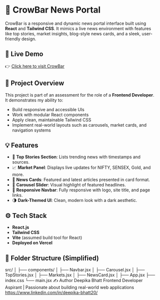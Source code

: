 # 📰 CrowBar News Portal

CrowBar is a responsive and dynamic news portal interface built using **React** and **Tailwind CSS**. It mimics a live news environment with features like top stories, market insights, blog-style news cards, and a sleek, user-friendly design.

## 🔗 Live Demo

👉 [Click here to visit CrowBar](https://crow-bar-ltd-com-git-main-deepikabhatt16s-projects.vercel.app/)

## 📸 Project Overview

This project is part of an assessment for the role of a **Frontend Developer**. It demonstrates my ability to:

- Build responsive and accessible UIs
- Work with modular React components
- Apply clean, maintainable Tailwind CSS
- Implement real-world layouts such as carousels, market cards, and navigation systems

## 💡 Features

- 🎯 **Top Stories Section**: Lists trending news with timestamps and sources.
- 📈 **Market Panel**: Displays live updates for NIFTY, SENSEX, Gold, and more.
- 📰 **News Cards**: Featured and latest articles presented in card format.
- 🔁 **Carousel Slider**: Visual highlight of featured headlines.
- 🧭 **Responsive Navbar**: Fully responsive with logo, site title, and page links.
- 🌗 **Dark-Themed UI**: Clean, modern look with a dark aesthetic.

## ⚙️ Tech Stack

- **React.js**
- **Tailwind CSS**
- **Vite** (assumed build tool for React)
- **Deployed on Vercel**

## 📁 Folder Structure (Simplified)
src/
│
├── components/
│ ├── Navbar.jsx
│ ├── Carousel.jsx
│ ├── TopStories.jsx
│ ├── Markets.jsx
│ ├── NewsCard.jsx
│
├── App.jsx
├── index.css
└── main.jsx
✍️ Author
Deepika Bhatt
Frontend Developer Aspirant | Passionate about building real-world web applications
https://www.linkedin.com/in/deepika-bhatt20/
